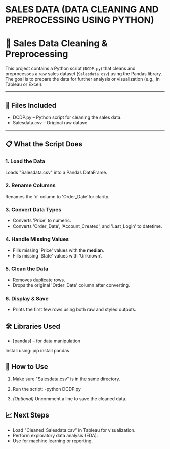# SALES DATA (DATA CLEANING AND PREPROCESSING USING PYTHON)
# 🧼 Sales Data Cleaning & Preprocessing
This project contains a Python script (`DCDP.py`) that cleans and preprocesses a raw sales dataset (`Salesdata.csv`) using the Pandas library. The goal is to prepare the data for further analysis or visualization (e.g., in Tableau or Excel).

---

## 📂 Files Included
- DCDP.py – Python script for cleaning the sales data.
- Salesdata.csv – Original raw datase.
---
## 📋 What the Script Does
### 1. Load the Data
Loads "Salesdata.csv" into a Pandas DataFrame.
### 2. Rename Columns
Renames the 'c' column to 'Order_Date'for clarity.
### 3. Convert Data Types
- Converts 'Price' to numeric.
- Converts 'Order_Date', 'Account_Created', and 'Last_Login' to datetime.
### 4. Handle Missing Values
- Fills missing 'Price' values with the **median**.
- Fills missing 'State' values with 'Unknown'.
### 5. Clean the Data
- Removes duplicate rows.
- Drops the original 'Order_Date' column after converting.
### 6. Display & Save
- Prints the first few rows using both raw and styled outputs.

## 🛠 Libraries Used
- [pandas] – for data manipulation

Install using:
pip install pandas

## 🚀 How to Use
1. Make sure "Salesdata.csv" is in the same directory.

2. Run the script:
-python DCDP.py

3. *(Optional)* Uncomment a line to save the cleaned data.

## 📈 Next Steps
- Load "Cleaned_Salesdata.csv" in Tableau for visualization.
- Perform exploratory data analysis (EDA).
- Use for machine learning or reporting.




